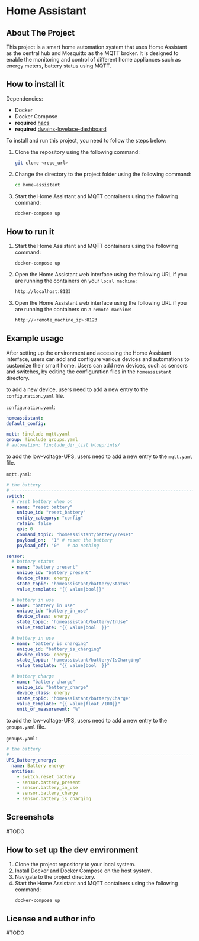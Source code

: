 # Home Assistant
## About The Project
This project is a smart home automation system that uses Home Assistant as the central hub and Mosquitto as the MQTT broker. 
It is designed to enable the monitoring and control of different home appliances such as energy meters, battery status using MQTT.

## How to install it
Dependencies:
- Docker
- Docker Compose
- **required** [hacs](https://hacs.xyz/docs/configuration/basic/#device-registration) 
- **required** [dwains-lovelace-dashboard](https://dwainscheeren.github.io/dwains-lovelace-dashboard/v3/information/installation.html#installation)

To install and run this project, you need to follow the steps below:
1. Clone the repository using the following command:
    ```bash
    git clone <repo_url>
    ```
2. Change the directory to the project folder using the following command:
    ```bash
    cd home-assistant
    ```
3. Start the Home Assistant and MQTT containers using the following command:
    ```bash
    docker-compose up
    ```
## How to run it
1. Start the Home Assistant and MQTT containers using the following command:
    ```bash
    docker-compose up
    ```
2. Open the Home Assistant web interface using the following URL if you are running the containers on your `local machine`:
    ```bash
    http://localhost:8123
    ```  
3. Open the Home Assistant web interface using the following URL if you are running the containers on a `remote machine`:
    ```bash
    http://<remote_machine_ip>:8123
    ```  
## Example usage
After setting up the environment and accessing the Home Assistant interface, users can add and configure various devices and automations to customize their smart home. 
Users can add new devices, such as sensors and switches, by editing the configuration files in the `homeassistant` directory.

to add a new device, users need to add a new entry to the `configuration.yaml` file.

`configuration.yaml`:
```yaml
homeassistant:
default_config:

mqtt: !include mqtt.yaml
group: !include groups.yaml
# automation: !include_dir_list blueprints/
```
to add the low-voltage-UPS, users need to add a new entry to the `mqtt.yaml` file.

`mqtt.yaml`:
```yaml
# the battery
# ---------------------------------------------------------------------
switch:
  # reset battery when on
  - name: "reset battery"
    unique_id: "reset_battery"
    entity_category: "config"
    retain: false
    qos: 0
    command_topic: "homeassistant/battery/reset"
    payload_on:  "1" # reset the battery
    payload_off: "0"   # do nothing

sensor:
  # battery status
  - name: "battery present"
    unique_id: "battery_present"
    device_class: energy
    state_topic: "homeassistant/battery/Status"
    value_template: "{{ value|bool}}"

  # battery in use
  - name: "battery in use"
    unique_id: "battery_in_use"
    device_class: energy
    state_topic: "homeassistant/battery/InUse"
    value_template: "{{ value|bool  }}"

  # battery in use
  - name: "battery is charging"
    unique_id: "battery_is_charging"
    device_class: energy
    state_topic: "homeassistant/battery/IsCharging"
    value_template: "{{ value|bool  }}" 

  # battery charge
  - name: "battery charge"
    unique_id: "battery_charge"
    device_class: energy
    state_topic: "homeassistant/battery/Charge"
    value_template: "{{ value|float /100}}"
    unit_of_measurement: "%"
```
to add the low-voltage-UPS, users need to add a new entry to the `groups.yaml` file.

`groups.yaml`:
```yaml
# the battery
# ---------------------------------------------------------------------
UPS_Battery_energy:
  name: Battery energy
  entities:
    - switch.reset_battery
    - sensor.battery_present
    - sensor.battery_in_use
    - sensor.battery_charge
    - sensor.battery_is_charging
```
## Screenshots
#TODO

## How to set up the dev environment
1. Clone the project repository to your local system.
2. Install Docker and Docker Compose on the host system.
3. Navigate to the project directory.
4. Start the Home Assistant and MQTT containers using the following command:
    ```bash
    docker-compose up
    ```

## License and author info
#TODO 